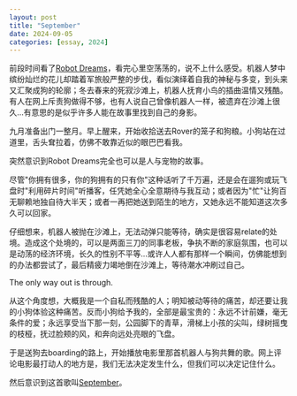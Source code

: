 ```yaml
---
layout: post
title: "September"
date: 2024-09-05
categories: [essay, 2024]
---
```


前段时间看了[Robot Dreams](https://www.rottentomatoes.com/m/robot_dreams)，看完心里空荡荡的，说不上什么感受。机器人梦中缤纷灿烂的花儿却踏着军旅般严整的步伐，看似演绎着自我的神秘与多变，到头来又汇聚成狗的轮廓；冬去春来的死寂沙滩上，机器人抚育小鸟的插曲温情又残酷。有人在网上斥责狗做得不够，也有人说自己曾像机器人一样，被遗弃在沙滩上很久...有意思的是似乎许多人能在故事里找到自己的身影。

九月准备出门一整月。早上醒来，开始收拾送去Rover的笼子和狗粮。小狗站在过道里，舌头耷拉着，仿佛不敢靠近似的眼巴巴看我。

突然意识到Robot Dreams完全也可以是人与宠物的故事。

尽管"你拥有很多，你的狗拥有的只有你"这种话听了千万遍，还是会在遛狗或玩飞盘时"利用碎片时间"听播客，任凭她全心全意期待与我互动；或者因为"忙"让狗百无聊赖地独自待大半天；或者一再把她送到陌生的地方，又她永远不能知道这次多久可以回家。

仔细想来，机器人被抛在沙滩上，无法动弹只能等待，确实是很容易relate的处境。造成这个处境的，可以是两面三刀的同事老板，争执不断的家庭氛围，也可以是动荡的经济环境，长久的性别不平等...或许人人都有那样一个瞬间，仿佛能想到的办法都尝试了，最后精疲力竭地倒在沙滩上，等待潮水冲刷过自己。

The only way out is through.

从这个角度想，大概我是一个自私而残酷的人；明知被动等待的痛苦，却还要让我的小狗体验这种痛苦。反而小狗给予我的，全部是最宝贵的：永远不计前嫌，毫无条件的爱；永远享受当下那一刻，公园脚下的青草，滑梯上小孩的尖叫，绿树摇曳的枝桠，抚过脸颊的风，和奔向远处亮眼的飞盘。

于是送狗去boarding的路上，开始播放电影里那首机器人与狗共舞的歌。网上评论电影最打动人的地方是，我们无法决定发生什么，但我们可以决定记住什么。

然后意识到这首歌叫[September](https://www.youtube.com/watch?v=3cKtSlsYVEU)。